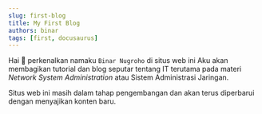 ```yaml
---
slug: first-blog
title: My First Blog
authors: binar
tags: [first, docusaurus]
---
```


Hai :wave: perkenalkan namaku `Binar Nugroho` di situs web ini Aku akan membagikan tutorial dan blog seputar tentang IT terutama pada
materi _Network System Administration_ atau Sistem Administrasi Jaringan.

Situs web ini masih dalam tahap pengembangan dan akan terus diperbarui dengan menyajikan konten baru.
